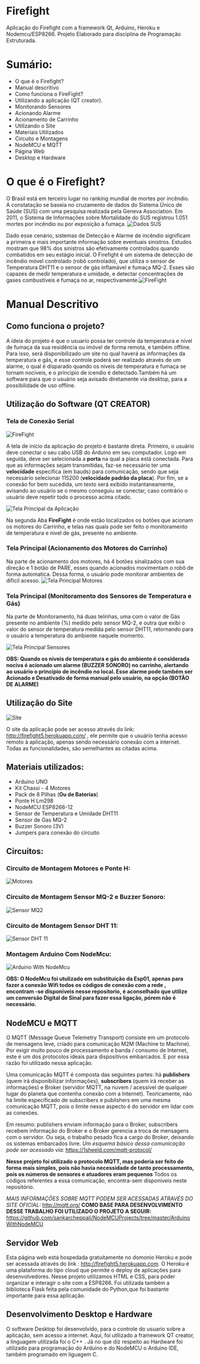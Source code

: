 # Firefight
Aplicação do Firefight com a framework Qt, Arduino, Heroku e Nodemcu/ESP8266.
Projeto Elaborado para disciplina de Programação Estruturada.

# Sumário:
* O que é o Firefight? 
* Manual descritivo
* Como funciona o FireFight?
* Utilizando a aplicação (QT creator).
* Monitorando Sensores
* Acionando Alarme
* Acionamento de Carrinho
* Utilizando o Site
* Materiais Utilizados
* Circuito e Montagens
* NodeMCU e MQTT
* Página Web
* Desktop e Hardware

# O que é o Firefight? 
  O Brasil está em terceiro lugar no ranking mundial de mortes por incêndio. A constatação se baseia no cruzamento de dados do Sistema Único de Saúde (SUS) com uma pesquisa realizada pela Geneva Association. Em 2011, o Sistema de Informações sobre Mortalidade do SUS registrou 1.051 mortes por incêndio ou por exposição a fumaça.  ![Dados SUS](pic/1.jpg)
  
  
   Dado esse cenário, sistemas de Detecção e Alarme de incêndio significam a primeira e mais importante informação sobre eventuais sinistros. Estudos mostram que 98% dos sinistros são efetivamente controlados quando combatidos em seu estágio inicial.
   O Firefight é um sistema de detecção de incêndio móvel controlado (robô controlado),  que utiliza  o sensor de Temperatura DHT11 e o sensor de gás inflamável e fumaça MQ-2. Esses  são capazes de  medir temperatura e umidade, e detectar concentrações de gases combustíveis e fumaça no ar, respectivamente.![FireFight](pic/2.jpeg)
   
# Manual Descritivo 
## Como funciona o projeto?
  A ideia do projeto é que o usuario possa ter controle da temperatura e nível de fumaça da sua residência ou imóvel de forma remota, e também offline. Para isso, será disponibilizado um site no qual haverá as informações da temperatura e gás, e esse controle poderá ser realizado através de um alarme, o qual é disparado quando os niveis de temperatura e fumaça se tornam nociveis, e o principio de icendio é detectado.Também há um software para que o usuário seja avisado diretamente via desktop, para a possibilidade de uso offline.
  
## Utilização do Software (QT CREATOR)
### Tela de Conexão Serial
![FireFight](pic/77.PNG)


A tela de início da aplicação do projeto é bastante direta. Primeiro, o usuário deve conectar o seu cabo USB do Arduino em seu computador. Logo em seguida, deve ser selecionada a **porta** na qual a placa está conectada. Para que as informações sejam transmitidas, faz-se necessário ter uma **velocidade** específica (em bauds) para comunicação, sendo  que seja necessário selecionar 115200 (**velocidade  padrão da placa**). Por fim, se a conexão for bem sucedida, um  texto será exibido instantaneamente, avisando ao usuário se o mesmo conseguiu se conectar, caso contrário o usuário deve repetir todo o processo acima citado.

![Tela Principal da Aplicação](pic/3.png)

Na segunda Aba **FireFight** é onde estão localizados os botões que acionam os motores do Carrinho, e telas nas quais pode ser feito o monitoramento de temperatura e nivel de gás, presente no ambiente.

### Tela Principal (Acionamento dos Motores do Carrinho)

 Na parte de acionamento dos motores, há 4 botões sinalizados com sua direção e 1 botão de PARE, esses quando acionados movimentam o robô de forma automatica. Dessa forma, o usuário pode  monitorar ambientes de dificil acesso.
![Tela Principal Motores ](pic/4.png)
### Tela Principal (Monitoramento dos Sensores de Temperatura e Gás)
 Na parte de Monitoramento, há duas telinhas, uma com o valor de Gás presente no ambiente (%)  medido pelo sensor MQ-2, e outra que exibi o valor do sensor de temperatura medida pelo sensor DHT11, retornando para o usuário a temperatura do ambiente naquele momento. 
  
  ![Tela Principal Sensores ](pic/5.png)
  
  **OBS: Quando os niveis de temperatura e gás  do ambiente é considerada nociva é acionado um alarme (BUZZER SONORO) no carrinho, alertando ao usuário o principio de incêndio no local.  Esse alarme pode também ser Acionado e Desativado de forma manual pelo usuário, na opção (BOTÃO DE ALARME)**
 
## Utilização do Site 
  ![Site](pic/6.PNG)
  
  O site da aplicação pode ser acesso através do   link: http://firefight5.herokuapp.com/ , ele  permite que o usuário tenha acesso remoto à aplicação, apenas sendo necessário conexão com a internet. Todas as funcionalidades, são semelhantes as citadas acima.
  
## Materiais utilizados:
* Arduino UNO
* Kit Chassi - 4 Motores
* Pack de 8 Pilhas (**Ou de Baterias**)
* Ponte H Lm298
* NodeMCU ESP8266-12
* Sensor de Temperatura e Umidade DHT11
* Sensor de Gas MQ-2 
* Buzzer Sonoro (3V)
* Jumpers para conexão do circuito

## Circuitos:

### Circuito de Montagem  Motores e Ponte H:
![Motores](pic/9.png)

### Circuito de Montagem Sensor MQ-2 e Buzzer Sonoro:
![Sensor MQ2](pic/7.jpg)
### Circuito de Montagem Sensor DHT 11:
![Sensor DHT 11](pic/8.png)
### Montagem Arduino Com NodeMcu:
![Arduino With NodeMcu](pic/10.jpg)


**OBS: O NodeMcu foi utulizado em substituição da Esp01, apenas para fazer a conexão Wifi todos os códigos de conexão com a rede , encontram -se disponiveis nesse repositorio, é aconselhado que utilize um conversão Digital de Sinal para fazer essa ligação, pórem não é necessário.**

## NodeMCU e MQTT
O MQTT (Message Queue Telemetry Transport) consiste em um protocolo de mensagens leve, criado para comunicação M2M (Machine to Machine). Por exigir muito pouco  de processamento e banda / consumo de Internet, este é um dos protocolos ideais para dispositivos embarcados. E por essa razão foi utilizado nessa aplicação. 

Uma comunicação MQTT é composta das seguintes partes: há **publishers** (quem irá disponibilizar informações), **subscribers** (quem irá receber as informações) e Broker (servidor MQTT, na nuvem / acessível de qualquer lugar do planeta que contenha conexão com a Internet). Teoricamente, não há limite especificado de subscribers e publishers em uma mesma comunicação MQTT, pois o limite nesse aspecto  é do servidor em lidar com as conexões.

Em resumo:  publishers enviam informação para o Broker, subscribers recebem informação do Broker e o Broker gerencia a troca de mensagens com o servidor. Ou seja, o trabalho pesado fica a cargo do Broker, deixando os sistemas embarcados livre.
*Um esquema básico dessa comunicação pode ser acessado via:* https://1sheeld.com/mqtt-protocol/

**Nesse projeto foi utilizado o protocolo MQTT, mas poderia ser feito de forma mais simples, pois não havia necessidade de tanto processamento, pois os números de sensores e atuadores eram pequenos**
Todos os códigos referentes a essa comunicação, encontra-sem disponiveis neste repositório. 

*MAIS INFORMAÇÕES SOBRE MQTT PODEM SER ACESSADAS ATRAVÉS  DO SITE OFICIAL:* http://mqtt.org/
**COMO BASE PARA DESENVOLVIMENTO DESSE TRABALHO FOI UTILIZADO  O PROJETO A SEGUIR:** https://github.com/sankarcheppali/NodeMCUProjects/tree/master/ArduinoWithNodeMCU

## Servidor Web
Esta página web está hospedada gratuitamente no  domonio Heroku e pode ser acessada através do link : http://firefight5.herokuapp.com.
O Heroku é uma plataforma do tipo cloud que permite o deploy de aplicações para desenvolvedores. Nesse projeto utilizamos HTML e CSS, para poder organizar e interagir  o site com a  ESP8266. Foi utilizada também a biblioteca Flask feita pela comunidade do Python,que foi bastante importante para essa aplicação.

## Desenvolvimento Desktop e Hardware

O software Desktop foi desenvolvido, para o controle do usuario sobre a aplicação, sem acesso a internet.  Aqui, foi utilizado a framework QT creator, a linguagem utilizada foi o C++ . Já no que diz respeito ao Hardware foi utilizado para programação do Arduino e do NodeMCU o Arduino IDE, também programado em liguagem C.



